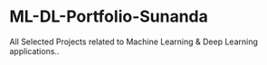 # ML-DL-Portfolio-Sunanda
All Selected Projects related to Machine Learning &amp; Deep Learning applications.. 
